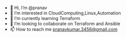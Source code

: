 - 👋 Hi, I’m @pranav
- 👀 I’m interested in CloudComputing,Linux,Automation
- 🌱 I’m currently learning Terraform
- 💞️ I’m looking to collaborate on Terraform and Ansible
- 📫 How to reach me pranavkumar.3456@gmail.com

<!---
coolpranav/coolpranav is a ✨ special ✨ repository because its `README.md` (this file) appears on your GitHub profile.
You can click the Preview link to take a look at your changes.
--->
